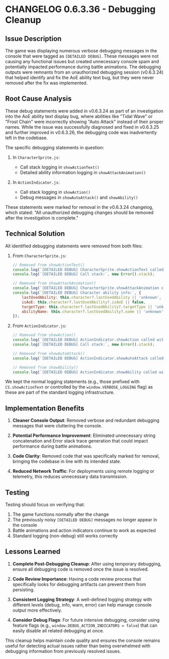# CHANGELOG 0.6.3.36 - Debugging Cleanup

## Issue Description

The game was displaying numerous verbose debugging messages in the console that were tagged as `[DETAILED DEBUG]`. These messages were not causing any functional issues but created unnecessary console spam and potentially impacted performance during battle animations. The debugging outputs were remnants from an unauthorized debugging session (v0.6.3.24) that helped identify and fix the AoE ability text bug, but they were never removed after the fix was implemented.

## Root Cause Analysis

These debug statements were added in v0.6.3.24 as part of an investigation into the AoE ability text display bug, where abilities like "Tidal Wave" or "Frost Chain" were incorrectly showing "Auto Attack" instead of their proper names. While the issue was successfully diagnosed and fixed in v0.6.3.25 and further improved in v0.6.3.26, the debugging code was inadvertently left in the codebase.

The specific debugging statements in question:

1. In `CharacterSprite.js`:
   - Call stack logging in `showActionText()`
   - Detailed ability information logging in `showAttackAnimation()`

2. In `ActionIndicator.js`:
   - Call stack logging in `showAction()`
   - Debug messages in `showAutoAttack()` and `showAbility()`

These statements were marked for removal in the v0.6.3.24 changelog, which stated: "All unauthorized debugging changes should be removed after the investigation is complete."

## Technical Solution

All identified debugging statements were removed from both files:

1. From `CharacterSprite.js`:
   ```javascript
   // Removed from showActionText()
   console.log(`[DETAILED DEBUG] CharacterSprite.showActionText called for ${this.character?.name} with text '${actionText}'`);
   console.log(`[DETAILED DEBUG] Call stack:`, new Error().stack);
   
   // Removed from showAttackAnimation()
   console.log(`[DETAILED DEBUG] CharacterSprite.showAttackAnimation called for ${this.character?.name} targeting ${targetSprite?.character?.name}`);
   console.log(`[DETAILED DEBUG] Character ability info:`, {
       lastUsedAbility: this.character?.lastUsedAbility || 'unknown',
       isAoE: this.character?.lastUsedAbility?.isAoE || false,
       targetType: this.character?.lastUsedAbility?.targetType || 'unknown',
       abilityName: this.character?.lastUsedAbility?.name || 'unknown'
   });
   ```

2. From `ActionIndicator.js`:
   ```javascript
   // Removed from showAction()
   console.log(`[DETAILED DEBUG] ActionIndicator.showAction called with text '${actionText}' for ${this.parent?.character?.name}`);
   console.log(`[DETAILED DEBUG] Call stack:`, new Error().stack);
   
   // Removed from showAutoAttack()
   console.log(`[DETAILED DEBUG] ActionIndicator.showAutoAttack called for ${this.parent?.character?.name}`);
   
   // Removed from showAbility()
   console.log(`[DETAILED DEBUG] ActionIndicator.showAbility called with name '${abilityName}' for ${this.parent?.character?.name}`);
   ```

We kept the normal logging statements (e.g., those prefixed with `CS.showActionText` or controlled by the `window.VERBOSE_LOGGING` flag) as these are part of the standard logging infrastructure.

## Implementation Benefits

1. **Cleaner Console Output**: Removed verbose and redundant debugging messages that were cluttering the console.

2. **Potential Performance Improvement**: Eliminated unnecessary string concatenation and Error stack trace generation that could impact performance during battle animations.

3. **Code Clarity**: Removed code that was specifically marked for removal, bringing the codebase in line with its intended state.

4. **Reduced Network Traffic**: For deployments using remote logging or telemetry, this reduces unnecessary data transmission.

## Testing

Testing should focus on verifying that:

1. The game functions normally after the change
2. The previously noisy `[DETAILED DEBUG]` messages no longer appear in the console
3. Battle animations and action indicators continue to work as expected
4. Standard logging (non-debug) still works correctly

## Lessons Learned

1. **Complete Post-Debugging Cleanup**: After using temporary debugging, ensure all debugging code is removed once the issue is resolved.

2. **Code Review Importance**: Having a code review process that specifically looks for debugging artifacts can prevent them from persisting.

3. **Consistent Logging Strategy**: A well-defined logging strategy with different levels (debug, info, warn, error) can help manage console output more effectively.

4. **Consider Debug Flags**: For future intensive debugging, consider using feature flags (e.g., `window.DEBUG_ACTION_INDICATORS = false`) that can easily disable all related debugging at once.

This cleanup helps maintain code quality and ensures the console remains useful for detecting actual issues rather than being overwhelmed with debugging information from previously resolved issues.